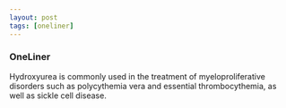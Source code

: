 ```yaml
---
layout: post
tags: [oneliner]
---
```



### OneLiner

Hydroxyurea is commonly used in the treatment of myeloproliferative disorders such as polycythemia vera and essential thrombocythemia, as well as sickle cell disease.
